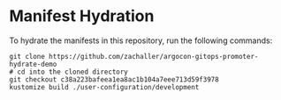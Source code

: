 # Manifest Hydration

To hydrate the manifests in this repository, run the following commands:

```shell
git clone https://github.com/zachaller/argocon-gitops-promoter-hydrate-demo
# cd into the cloned directory
git checkout c38a223bafeea1ea8ac1b104a7eee713d59f3978
kustomize build ./user-configuration/development
```
